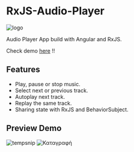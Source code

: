 # RxJS-Audio-Player
![logo](https://user-images.githubusercontent.com/32598290/98170779-48ad3b80-1ef7-11eb-8192-36c2728e1e0e.jpg)

Audio Player App build with Angular and RxJS.

Check demo [here](https://rxjs-audio-player.web.app/) !! 

## Features
- Play, pause or stop music.
- Select next or previous track.
- Autoplay next track.
- Replay the same track.
- Sharing state with RxJS and BehaviorSubject.

## Preview Demo
![tempsnip](https://user-images.githubusercontent.com/32598290/98173282-8318d780-1efb-11eb-8a1a-a0801a1fae0d.png)
![Καταγραφή](https://user-images.githubusercontent.com/32598290/98173302-8c09a900-1efb-11eb-8d27-f1d2cb728a1a.png)

